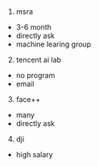 1. msra 
- 3-6 month
- directly ask
- machine learing group

2. tencent ai lab
- no program
- email

3. face++
- many
- directly ask

4. dji
- high salary